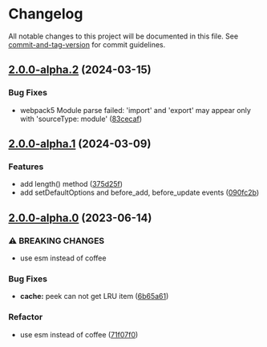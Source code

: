# Changelog

All notable changes to this project will be documented in this file. See [commit-and-tag-version](https://github.com/absolute-version/commit-and-tag-version) for commit guidelines.

## [2.0.0-alpha.2](https://github.com/snowyu/secondary-cache.js/compare/v2.0.0-alpha.1...v2.0.0-alpha.2) (2024-03-15)


### Bug Fixes

* webpack5 Module parse failed: 'import' and 'export' may appear only with 'sourceType: module' ([83cecaf](https://github.com/snowyu/secondary-cache.js/commit/83cecaf946c031b9ec82544c1e6165f1a96029fe))

## [2.0.0-alpha.1](https://github.com/snowyu/secondary-cache.js/compare/v2.0.0-alpha.0...v2.0.0-alpha.1) (2024-03-09)


### Features

* add length() method ([375d25f](https://github.com/snowyu/secondary-cache.js/commit/375d25f0275963395003e25cb14f2a9ba356fa4a))
* add setDefaultOptions and before_add, before_update events ([090fc2b](https://github.com/snowyu/secondary-cache.js/commit/090fc2b033786ad0f3e359c7d85b53953cb2632c))

## [2.0.0-alpha.0](https://github.com/snowyu/secondary-cache.js/compare/v1.2.5...v2.0.0-alpha.0) (2023-06-14)


### ⚠ BREAKING CHANGES

* use esm instead of coffee

### Bug Fixes

* **cache:** peek can not get LRU item ([6b65a61](https://github.com/snowyu/secondary-cache.js/commit/6b65a6100926181c92264bddfea0ce7c61660164))


### Refactor

* use esm instead of coffee ([71f07f0](https://github.com/snowyu/secondary-cache.js/commit/71f07f07fcb77e8844e5f57d112f62b70063400e))
